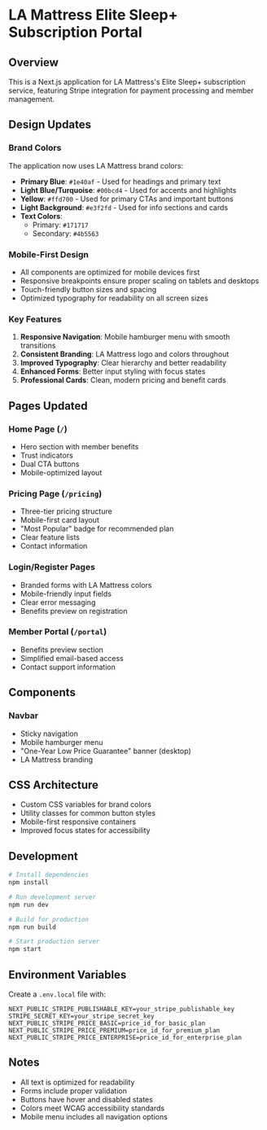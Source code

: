 # LA Mattress Elite Sleep+ Subscription Portal

## Overview
This is a Next.js application for LA Mattress's Elite Sleep+ subscription service, featuring Stripe integration for payment processing and member management.

## Design Updates

### Brand Colors
The application now uses LA Mattress brand colors:
- **Primary Blue**: `#1e40af` - Used for headings and primary text
- **Light Blue/Turquoise**: `#00bcd4` - Used for accents and highlights
- **Yellow**: `#ffd700` - Used for primary CTAs and important buttons
- **Light Background**: `#e3f2fd` - Used for info sections and cards
- **Text Colors**: 
  - Primary: `#171717`
  - Secondary: `#4b5563`

### Mobile-First Design
- All components are optimized for mobile devices first
- Responsive breakpoints ensure proper scaling on tablets and desktops
- Touch-friendly button sizes and spacing
- Optimized typography for readability on all screen sizes

### Key Features
1. **Responsive Navigation**: Mobile hamburger menu with smooth transitions
2. **Consistent Branding**: LA Mattress logo and colors throughout
3. **Improved Typography**: Clear hierarchy and better readability
4. **Enhanced Forms**: Better input styling with focus states
5. **Professional Cards**: Clean, modern pricing and benefit cards

## Pages Updated

### Home Page (`/`)
- Hero section with member benefits
- Trust indicators
- Dual CTA buttons
- Mobile-optimized layout

### Pricing Page (`/pricing`)
- Three-tier pricing structure
- Mobile-first card layout
- "Most Popular" badge for recommended plan
- Clear feature lists
- Contact information

### Login/Register Pages
- Branded forms with LA Mattress colors
- Mobile-friendly input fields
- Clear error messaging
- Benefits preview on registration

### Member Portal (`/portal`)
- Benefits preview section
- Simplified email-based access
- Contact support information

## Components

### Navbar
- Sticky navigation
- Mobile hamburger menu
- "One-Year Low Price Guarantee" banner (desktop)
- LA Mattress branding

## CSS Architecture
- Custom CSS variables for brand colors
- Utility classes for common button styles
- Mobile-first responsive containers
- Improved focus states for accessibility

## Development

```bash
# Install dependencies
npm install

# Run development server
npm run dev

# Build for production
npm run build

# Start production server
npm start
```

## Environment Variables
Create a `.env.local` file with:
```
NEXT_PUBLIC_STRIPE_PUBLISHABLE_KEY=your_stripe_publishable_key
STRIPE_SECRET_KEY=your_stripe_secret_key
NEXT_PUBLIC_STRIPE_PRICE_BASIC=price_id_for_basic_plan
NEXT_PUBLIC_STRIPE_PRICE_PREMIUM=price_id_for_premium_plan
NEXT_PUBLIC_STRIPE_PRICE_ENTERPRISE=price_id_for_enterprise_plan
```

## Notes
- All text is optimized for readability
- Forms include proper validation
- Buttons have hover and disabled states
- Colors meet WCAG accessibility standards
- Mobile menu includes all navigation options